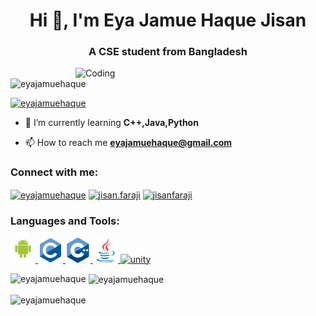 <h1 align="center">Hi 👋, I'm Eya Jamue Haque Jisan</h1>
<h3 align="center">A CSE student from Bangladesh</h3>

<img align="right" alt="Coding" width="400" src="https://www.reddit.com/media?url=https%3A%2F%2Fi.redd.it%2Fn8agw6z2smyb1.gif">

<p align="left"> <img src="https://komarev.com/ghpvc/?username=eyajamuehaque&label=Profile%20views&color=0e75b6&style=flat" alt="eyajamuehaque" /> </p>

<p align="left"> <a href="https://github.com/ryo-ma/github-profile-trophy"><img src="https://github-profile-trophy.vercel.app/?username=eyajamuehaque" alt="eyajamuehaque" /></a> </p>

- 🌱 I’m currently learning **C++,Java,Python**

- 📫 How to reach me **eyajamuehaque@gmail.com**

<h3 align="left">Connect with me:</h3>
<p align="left">
<a href="https://linkedin.com/in/eyajamuehaque" target="blank"><img align="center" src="https://raw.githubusercontent.com/rahuldkjain/github-profile-readme-generator/master/src/images/icons/Social/linked-in-alt.svg" alt="eyajamuehaque" height="30" width="40" /></a>
<a href="https://fb.com/jisan.faraji" target="blank"><img align="center" src="https://raw.githubusercontent.com/rahuldkjain/github-profile-readme-generator/master/src/images/icons/Social/facebook.svg" alt="jisan.faraji" height="30" width="40" /></a>
<a href="https://codeforces.com/profile/jisanfaraji" target="blank"><img align="center" src="https://raw.githubusercontent.com/rahuldkjain/github-profile-readme-generator/master/src/images/icons/Social/codeforces.svg" alt="jisanfaraji" height="30" width="40" /></a>
</p>

<h3 align="left">Languages and Tools:</h3>
<p align="left"> <a href="https://developer.android.com" target="_blank" rel="noreferrer"> <img src="https://raw.githubusercontent.com/devicons/devicon/master/icons/android/android-original-wordmark.svg" alt="android" width="40" height="40"/> </a> <a href="https://www.cprogramming.com/" target="_blank" rel="noreferrer"> <img src="https://raw.githubusercontent.com/devicons/devicon/master/icons/c/c-original.svg" alt="c" width="40" height="40"/> </a> <a href="https://www.w3schools.com/cpp/" target="_blank" rel="noreferrer"> <img src="https://raw.githubusercontent.com/devicons/devicon/master/icons/cplusplus/cplusplus-original.svg" alt="cplusplus" width="40" height="40"/> </a> <a href="https://www.java.com" target="_blank" rel="noreferrer"> <img src="https://raw.githubusercontent.com/devicons/devicon/master/icons/java/java-original.svg" alt="java" width="40" height="40"/> </a> <a href="https://unity.com/" target="_blank" rel="noreferrer"> <img src="https://www.vectorlogo.zone/logos/unity3d/unity3d-icon.svg" alt="unity" width="40" height="40"/> </a> </p>

<p><img align="left" src="https://github-readme-stats.vercel.app/api/top-langs?username=eyajamuehaque&show_icons=true&locale=en&layout=compact" alt="eyajamuehaque" /></p>

<p>&nbsp;<img align="center" src="https://github-readme-stats.vercel.app/api?username=eyajamuehaque&show_icons=true&locale=en" alt="eyajamuehaque" /></p>

<p><img align="center" src="https://github-readme-streak-stats.herokuapp.com/?user=eyajamuehaque&" alt="eyajamuehaque" /></p>
